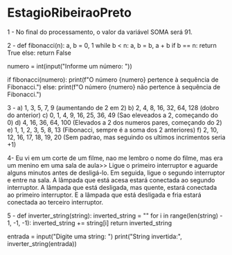 # EstagioRibeiraoPreto
1 - No final do processamento, o valor da variável SOMA será 91.

2 -
def fibonacci(n):
    a, b = 0, 1
    while b < n:
        a, b = b, a + b
    if b == n:
        return True
    else:
        return False

numero = int(input("Informe um número: "))

if fibonacci(numero):
    print(f"O número {numero} pertence à sequência de Fibonacci.")
else:
    print(f"O número {numero} não pertence à sequência de Fibonacci.")

3 - 
a) 1, 3, 5, 7, 9 (aumentando de 2 em 2)
b) 2, 4, 8, 16, 32, 64, 128 (dobro do anterior)
c) 0, 1, 4, 9, 16, 25, 36, 49 (Sao eleveados a 2, começando do 0)
d) 4, 16, 36, 64, 100 (Elevados a 2 dos numeros pares, começando do 2)
e) 1, 1, 2, 3, 5, 8, 13 (Fibonacci, sempre é a soma dos 2 anteriores)
f) 2, 10, 12, 16, 17, 18, 19, 20 (Sem padrao, mas seguindo os ultimos incrimentos seria +1)

4- Eu vi em um corte de um filme, nao me lembro o nome do filme, mas era um menino em uma sala de aula>>
Ligue o primeiro interruptor e aguarde alguns minutos antes de desligá-lo. Em seguida, ligue o segundo interruptor e entre na sala. A lâmpada que está acesa estará conectada ao segundo interruptor. A lâmpada que está desligada, mas quente, estará conectada ao primeiro interruptor. E a lâmpada que está desligada e fria estará conectada ao terceiro interruptor.

5 - def inverter_string(string):
    inverted_string = ""
    for i in range(len(string) - 1, -1, -1):
        inverted_string += string[i]
    return inverted_string

entrada = input("Digite uma string: ")
print("String invertida:", inverter_string(entrada))



